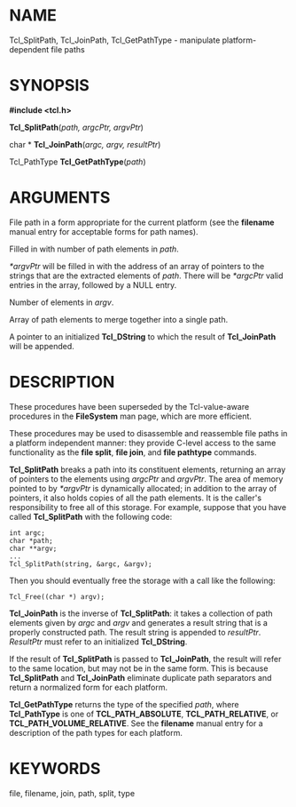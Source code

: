 # NAME

Tcl_SplitPath, Tcl_JoinPath, Tcl_GetPathType - manipulate
platform-dependent file paths

# SYNOPSIS

**#include \<tcl.h\>**

**Tcl_SplitPath**(*path, argcPtr, argvPtr*)

char \* **Tcl_JoinPath**(*argc, argv, resultPtr*)

Tcl_PathType **Tcl_GetPathType**(*path*)

# ARGUMENTS

File path in a form appropriate for the current platform (see the
**filename** manual entry for acceptable forms for path names).

Filled in with number of path elements in *path*.

*\*argvPtr* will be filled in with the address of an array of pointers
to the strings that are the extracted elements of *path*. There will be
*\*argcPtr* valid entries in the array, followed by a NULL entry.

Number of elements in *argv*.

Array of path elements to merge together into a single path.

A pointer to an initialized **Tcl_DString** to which the result of
**Tcl_JoinPath** will be appended.

# DESCRIPTION

These procedures have been superseded by the Tcl-value-aware procedures
in the **FileSystem** man page, which are more efficient.

These procedures may be used to disassemble and reassemble file paths in
a platform independent manner: they provide C-level access to the same
functionality as the **file split**, **file join**, and **file
pathtype** commands.

**Tcl_SplitPath** breaks a path into its constituent elements, returning
an array of pointers to the elements using *argcPtr* and *argvPtr*. The
area of memory pointed to by *\*argvPtr* is dynamically allocated; in
addition to the array of pointers, it also holds copies of all the path
elements. It is the caller\'s responsibility to free all of this
storage. For example, suppose that you have called **Tcl_SplitPath**
with the following code:

    int argc;
    char *path;
    char **argv;
    ...
    Tcl_SplitPath(string, &argc, &argv);

Then you should eventually free the storage with a call like the
following:

    Tcl_Free((char *) argv);

**Tcl_JoinPath** is the inverse of **Tcl_SplitPath**: it takes a
collection of path elements given by *argc* and *argv* and generates a
result string that is a properly constructed path. The result string is
appended to *resultPtr*. *ResultPtr* must refer to an initialized
**Tcl_DString**.

If the result of **Tcl_SplitPath** is passed to **Tcl_JoinPath**, the
result will refer to the same location, but may not be in the same form.
This is because **Tcl_SplitPath** and **Tcl_JoinPath** eliminate
duplicate path separators and return a normalized form for each
platform.

**Tcl_GetPathType** returns the type of the specified *path*, where
**Tcl_PathType** is one of **TCL_PATH_ABSOLUTE**, **TCL_PATH_RELATIVE**,
or **TCL_PATH_VOLUME_RELATIVE**. See the **filename** manual entry for a
description of the path types for each platform.

# KEYWORDS

file, filename, join, path, split, type

<!---
Copyright (c) 1996 Sun Microsystems, Inc
-->

